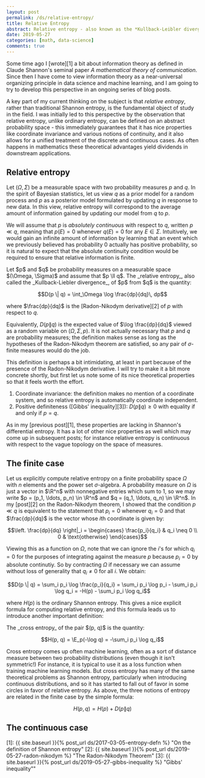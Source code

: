 ```yaml
---
layout: post
permalink: /ds/relative-entropy/
title: Relative Entropy
abstract: Relative entropy - also known as the *Kullback-Leibler divergence* - measures the information gained by replacing one random model with another.  In this post and posts to come I will argue that relative entropy provides a good foundation for information theory in particular and statistical machine learning more generally.
date: 2019-05-27
categories: [math, data-science]
comments: true
---
```


Some time ago I [wrote][1] a bit about information theory as defined in Claude Shannon's seminal paper _A mathematical theory of communication_.
Since then I have come to view information theory as a near-universal organizing principle in data science and machine learning, and I am going to try to develop this perspective in an ongoing series of blog posts.

A key part of my current thinking on the subject is that _relative entropy_, rather than traditional Shannon entropy, is the fundamental object of study in the field.
I was initially led to this perspective by the observation that relative entropy, unlike ordinary entropy, can be defined on an abstract probability space - this immediately guarantees that it has nice properties like coordinate invariance and various notions of continuity, and it also allows for a unified treatment of the discrete and continuous cases.
As often happens in mathematics these theoretical advantages yield dividends in downstream applications.

## Relative entropy

Let $(\Omega, \Sigma)$ be a measurable space with two probability measures $p$ and $q$.
In the spirit of Bayesian statistics, let us view $q$ as a prior model for a random process and $p$ as a posterior model formulated by updating $q$ in response to new data.
In this view, relative entropy will correspond to the average amount of information gained by updating our model from $q$ to $p$.

We will assume that $p$ is _absolutely continuous_ with respect to $q$, written $p \ll q$, meaning that $p(E) = 0$ whenever $q(E) = 0$ for any $E \in \Sigma$.
Intuitively, we would gain an infinite amount of information by learning that an event which we previously believed has probability $0$ actually has positive probability, so it is natural to expect that the absolute continuity condition would be required to ensure that relative information is finite.

<div class="definition">
Let $p$ and $q$ be probability measures on a measurable space $(\Omega, \Sigma)$ and assume that $p \ll q$.
The _relative entropy_, also called the _Kullback-Liebler divergence_, of $p$ from $q$ is the quantity:

$$D(p \| q) = \int_\Omega \log \frac{dp}{dq}\, dp$$

where $\frac{dp}{dq}$ is the [Radon-Nikodym derivative][2] of $p$ with respect to $q$.
</div>

Equivalently, $D(p \| q)$ is the expected value of $\log \frac{dp}{dq}$ viewed as a random variable on $(\Omega, \Sigma, p)$.
It is not actually necessary that $p$ and $q$ are probability measures; the definition makes sense as long as the hypotheses of the Radon-Nikodym theorem are satisfied, so any pair of $\sigma$-finite measures would do the job.

This definition is perhaps a bit intimidating, at least in part because of the presence of the Radon-Nikodym derivative.
I will try to make it a bit more concrete shortly, but first let us note some of its nice theoretical properties so that it feels worth the effort.

1. Coordinate invariance: the definition makes no mention of a coordinate system, and so relative entropy is automatically coordinate independent.
2. Positive definiteness ([Gibbs' inequality][3]): $D(p \| q) \geq 0$ with equality if and only if $p = q$.

As in my [previous post][1], these properties are lacking in Shannon's differential entropy.
It has a lot of other nice properties as well which may come up in subsequent posts; for instance relative entropy is continuous with respect to the vague topology on the space of measures.

## The finite case

Let us explicitly compute relative entropy on a finite probability space $\Omega$ with $n$ elements and the power set $\sigma$-algebra.
A probability measure on $\Omega$ is just a vector in $\R^n$ with nonnegative entries which sum to $1$, so we may write $p = (p_1, \ldots, p_n) \in \R^n$ and $q = (q_1, \ldots, q_n) \in \R^n$.
In my [post][2] on the Radon-Nikodym theorem, I showed that the condition $p \ll q$ is equivalent to the statement that $p_i = 0$ whenever $q_i = 0$ and that $\frac{dp}{dq}$ is the vector whose $i$th coordinate is given by:

$$\left. \frac{dp}{dq} \right|_i = \begin{cases} \frac{p_i}{q_i} & q_i \neq 0 \\ 0 & \text{otherwise} \end{cases}$$

Viewing this as a function on $\Omega$, note that we can ignore the $i$'s for which $q_i = 0$ for the purposes of integrating against the measure $p$ because $p_i = 0$ by absolute continutiy.
So by contracting $\Omega$ if necessary we can assume without loss of generality that $q_i \neq 0$ for all $i$.
We obtain:

$$D(p \| q) = \sum_i p_i \log \frac{p_i}{q_i} = \sum_i p_i \log p_i - \sum_i p_i \log q_i = -H(p) - \sum_i p_i \log q_i$$

where $H(p)$ is the ordinary Shannon entropy.
This gives a nice explicit formula for computing relative entropy, and this formula leads us to introduce another important definition:

<div class="definition">
The _cross entropy_ of the pair $(p, q)$ is the quantity:

$$H(p, q) = \E_p(-\log q) = -\sum_i p_i \log q_i$$

</div>

Cross entropy comes up often machine learning, often as a sort of distance measure between two probability distributions (even though it isn't symmetric!)
For instance, it is typical to use it as a loss function when training machine learning models.
But cross entropy has many of the same theoretical problems as Shannon entropy, particularly when introducing continuous distributions, and so it has started to fall out of favor in some circles in favor of relative entropy.
As above, the three notions of entropy are related in the finite case by the simple formula:

$$H(p, q) = H(p) + D(p \| q)$$

## The continuous case

[1]: {{ site.baseurl }}{% post_url ds/2017-03-05-entropy-defn %} "On the definition of Shannon entropy"
[2]: {{ site.baseurl }}{% post_url ds/2019-05-27-radon-nikodym %} "The Radon-Nikodym Theorem"
[3]: {{ site.baseurl }}{% post_url ds/2019-05-27-gibbs-inequality %} "Gibbs' inequality""

